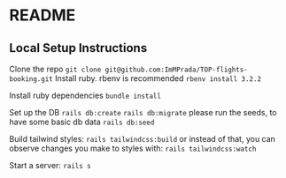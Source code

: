 # README

## Local Setup Instructions

Clone the repo
`git clone git@github.com:ImMPrada/TOP-flights-booking.git`
Install ruby. rbenv is recommended
`rbenv install 3.2.2`

Install ruby dependencies
`bundle install`

Set up the DB
`rails db:create`
`rails db:migrate`
please run the seeds, to have some basic db data
`rails db:seed`

Build tailwind styles:
`rails tailwindcss:build`
or instead of that, you can observe changes you make to styles with:
`rails tailwindcss:watch`

Start a server:
`rails s`
